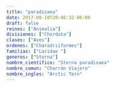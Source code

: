 ```yaml
---
title: "paradisaea"
date: 2017-08-18T20:46:32-06:00
draft: false
reinos: ["Animalia"]
divisiones: ["Chordata"]
clases: ["Aves"]
ordenes: ["Charadriiformes"]
familias: ["Laridae "]
generos: ["Sterna"]
nombre_cientifico: "Sterna paradisaea"
nombre_comun: "Charrán Viajero"
nombre_ingles: "Arctic Tern"
---
```

